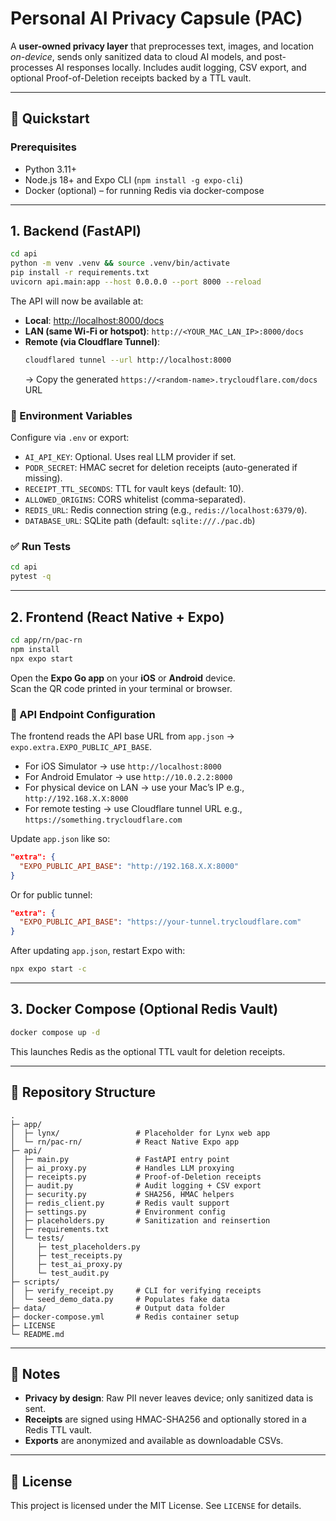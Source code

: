 # Personal AI Privacy Capsule (PAC)

A **user-owned privacy layer** that preprocesses text, images, and location *on-device*, sends only sanitized data to cloud AI models, and post-processes AI responses locally. Includes audit logging, CSV export, and optional Proof-of-Deletion receipts backed by a TTL vault.

---

## 🚀 Quickstart

### Prerequisites

- Python 3.11+
- Node.js 18+ and Expo CLI (`npm install -g expo-cli`)
- Docker (optional) – for running Redis via docker-compose

---

## 1. Backend (FastAPI)

```bash
cd api
python -m venv .venv && source .venv/bin/activate
pip install -r requirements.txt
uvicorn api.main:app --host 0.0.0.0 --port 8000 --reload
```

The API will now be available at:

- **Local**: [http://localhost:8000/docs](http://localhost:8000/docs)
- **LAN (same Wi-Fi or hotspot)**: `http://<YOUR_MAC_LAN_IP>:8000/docs`
- **Remote (via Cloudflare Tunnel)**:
  ```bash
  cloudflared tunnel --url http://localhost:8000
  ```
  → Copy the generated `https://<random-name>.trycloudflare.com/docs` URL

### 🌱 Environment Variables

Configure via `.env` or export:

- `AI_API_KEY`: Optional. Uses real LLM provider if set.
- `PODR_SECRET`: HMAC secret for deletion receipts (auto-generated if missing).
- `RECEIPT_TTL_SECONDS`: TTL for vault keys (default: 10).
- `ALLOWED_ORIGINS`: CORS whitelist (comma-separated).
- `REDIS_URL`: Redis connection string (e.g., `redis://localhost:6379/0`).
- `DATABASE_URL`: SQLite path (default: `sqlite:///./pac.db`)

### ✅ Run Tests

```bash
cd api
pytest -q
```

---

## 2. Frontend (React Native + Expo)

```bash
cd app/rn/pac-rn
npm install
npx expo start
```

Open the **Expo Go app** on your **iOS** or **Android** device.  
Scan the QR code printed in your terminal or browser.

### 🔗 API Endpoint Configuration

The frontend reads the API base URL from `app.json` → `expo.extra.EXPO_PUBLIC_API_BASE`.

- For iOS Simulator → use `http://localhost:8000`
- For Android Emulator → use `http://10.0.2.2:8000`
- For physical device on LAN → use your Mac’s IP e.g., `http://192.168.X.X:8000`
- For remote testing → use Cloudflare tunnel URL e.g., `https://something.trycloudflare.com`

Update `app.json` like so:

```json
"extra": {
  "EXPO_PUBLIC_API_BASE": "http://192.168.X.X:8000"
}
```

Or for public tunnel:

```json
"extra": {
  "EXPO_PUBLIC_API_BASE": "https://your-tunnel.trycloudflare.com"
}
```

After updating `app.json`, restart Expo with:

```bash
npx expo start -c
```

---

## 3. Docker Compose (Optional Redis Vault)

```bash
docker compose up -d
```

This launches Redis as the optional TTL vault for deletion receipts.

---

## 📁 Repository Structure

```
.
├─ app/
│  ├─ lynx/                 # Placeholder for Lynx web app
│  └─ rn/pac-rn/            # React Native Expo app
├─ api/
│  ├─ main.py               # FastAPI entry point
│  ├─ ai_proxy.py           # Handles LLM proxying
│  ├─ receipts.py           # Proof-of-Deletion receipts
│  ├─ audit.py              # Audit logging + CSV export
│  ├─ security.py           # SHA256, HMAC helpers
│  ├─ redis_client.py       # Redis vault support
│  ├─ settings.py           # Environment config
│  ├─ placeholders.py       # Sanitization and reinsertion
│  ├─ requirements.txt
│  └─ tests/
│     ├─ test_placeholders.py
│     ├─ test_receipts.py
│     ├─ test_ai_proxy.py
│     └─ test_audit.py
├─ scripts/
│  ├─ verify_receipt.py     # CLI for verifying receipts
│  └─ seed_demo_data.py     # Populates fake data
├─ data/                    # Output data folder
├─ docker-compose.yml       # Redis container setup
├─ LICENSE
└─ README.md
```

---

## 🔐 Notes

- **Privacy by design**: Raw PII never leaves device; only sanitized data is sent.
- **Receipts** are signed using HMAC-SHA256 and optionally stored in a Redis TTL vault.
- **Exports** are anonymized and available as downloadable CSVs.

---

## 📄 License

This project is licensed under the MIT License. See `LICENSE` for details.
